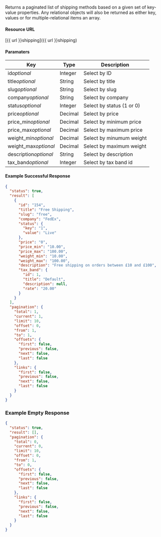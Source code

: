 <!--
@title GET shipping
@author Moltin Ltd
@description Gets a list of shipping methods based on the given criteria

@sidebar 1
@family Shipping
@rate No
@auth Yes
@format JSON
@http GET
@version beta
-->
Returns a paginated list of shipping methods based on a given set of key-value properties. Any relational objects will also be returned as either key, values or for multiple-relational items an array.


#### Resource URL
[{{ url }}shipping]({{ url }}shipping)


#### Paramaters
Key | Type | Description
--- | ---- | -----------
id*optional* | Integer | Select by ID
title*optional* | String | Select by title
slug*optional* | String | Select by slug
company*optional* | String | Select by company
status*optional* | Integer | Select by status (1 or 0)
price*optional* | Decimal | Select by price
price_min*optional* | Decimal | Select by minimum price
price_max*optional* | Decimal | Select by maximum price
weight_min*optional* | Decimal | Select by minumum weight
weight_max*optional* | Decimal | Select by maximum weight
description*optional* | String | Select by description
tax_band*optional* | Integer | Select by tax band id

<!--code-->
#### Example Successful Response
``` json
{
  "status": true,
  "result": [
    {
      "id": "154",
      "title": "Free Shipping",
      "slug": "free",
      "company": "FedEx",
      "status": {
        "key": "1",
        "value": "Live"
      },
      "price": "0",
      "price_min": "10.00",
      "price_max": "100.00",
      "weight_min": "10.00",
      "weight_max": "100.00",
      "description": "Free shipping on orders between £10 and £100",
      "tax_band": {
        "id": 1,
        "title": "Default",
        "description": null,
        "rate": "20.00"
      }
    }
  ],
  "pagination": {
    "total": 1,
    "current": 1,
    "limit": 10,
    "offset": 0,
    "from": 1,
    "to": 1,
    "offsets": {
      "first": false,
      "previous": false,
      "next": false,
      "last": false
    },
    "links": {
      "first": false,
      "previous": false,
      "next": false,
      "last": false
    }
  }
}
```


### Example Empty Response
``` json
{
  "status": true,
  "result": [],
  "pagination": {
    "total": 0,
    "current": 0,
    "limit": 10,
    "offset": 0,
    "from": 1,
    "to": 0,
    "offsets": {
      "first": false,
      "previous": false,
      "next": false,
      "last": false
    },
    "links": {
      "first": false,
      "previous": false,
      "next": false,
      "last": false
    }
  }
}
```
<!--/code-->